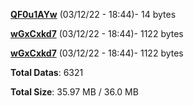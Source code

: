 [**QF0u1AYw**](/data/QF0u1AYw.txt) (03/12/22 - 18:44)- 14 bytes

[**wGxCxkd7**](/data/wGxCxkd7.txt) (03/12/22 - 18:44)- 1122 bytes

[**wGxCxkd7**](/data/wGxCxkd7.txt) (03/12/22 - 18:44)- 1122 bytes

**Total Datas**: 6321

**Total Size**: 35.97 MB / 36.0 MB